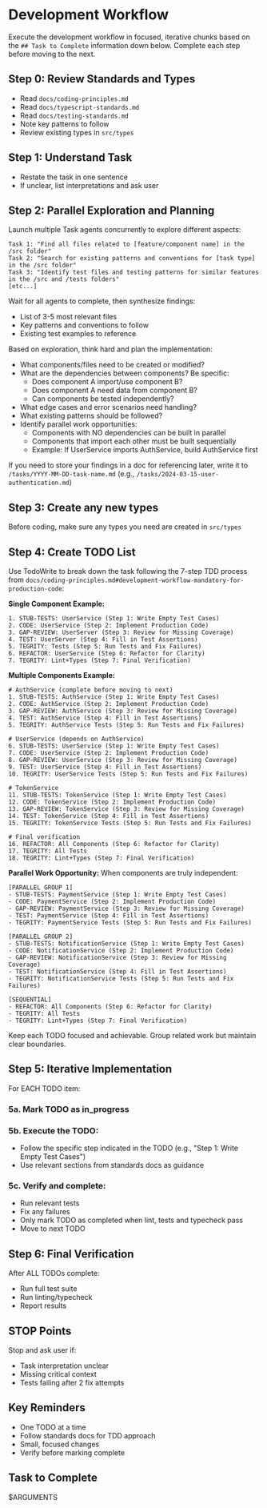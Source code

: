 # Development Workflow

Execute the development workflow in focused, iterative chunks based on the `## Task to Complete` information down below. Complete each step before moving to the next.

## Step 0: Review Standards and Types
- Read `docs/coding-principles.md`
- Read `docs/typescript-standards.md`
- Read `docs/testing-standards.md`
- Note key patterns to follow
- Review existing types in `src/types`

## Step 1: Understand Task
- Restate the task in one sentence
- If unclear, list interpretations and ask user

## Step 2: Parallel Exploration and Planning
Launch multiple Task agents concurrently to explore different aspects:

```
Task 1: "Find all files related to [feature/component name] in the /src folder"
Task 2: "Search for existing patterns and conventions for [task type] in the /src folder"
Task 3: "Identify test files and testing patterns for similar features in the /src and /tests folders"
[etc...]
```

Wait for all agents to complete, then synthesize findings:
- List of 3-5 most relevant files
- Key patterns and conventions to follow
- Existing test examples to reference

Based on exploration, think hard and plan the implementation:
- What components/files need to be created or modified?
- What are the dependencies between components? Be specific:
  - Does component A import/use component B?
  - Does component A need data from component B?
  - Can components be tested independently?
- What edge cases and error scenarios need handling?
- What existing patterns should be followed?
- Identify parallel work opportunities:
  - Components with NO dependencies can be built in parallel
  - Components that import each other must be built sequentially
  - Example: If UserService imports AuthService, build AuthService first

If you need to store your findings in a doc for referencing later, write it to `/tasks/YYYY-MM-DD-task-name.md` (e.g., `/tasks/2024-03-15-user-authentication.md`)

## Step 3: Create any new types
Before coding, make sure any types you need are created in `src/types`

## Step 4: Create TODO List
Use TodoWrite to break down the task following the 7-step TDD process from `docs/coding-principles.md#development-workflow-mandatory-for-production-code`:

**Single Component Example:**
```
1. STUB-TESTS: UserService (Step 1: Write Empty Test Cases)
2. CODE: UserService (Step 2: Implement Production Code)
3. GAP-REVIEW: UserServer (Step 3: Review for Missing Coverage)
4. TEST: UserServer (Step 4: Fill in Test Assertions)
5. TEGRITY: Tests (Step 5: Run Tests and Fix Failures)
6. REFACTOR: UserService (Step 6: Refactor for Clarity)
7. TEGRITY: Lint+Types (Step 7: Final Verification)
```

**Multiple Components Example:**
```
# AuthService (complete before moving to next)
1. STUB-TESTS: AuthService (Step 1: Write Empty Test Cases)
2. CODE: AuthService (Step 2: Implement Production Code)
3. GAP-REVIEW: AuthService (Step 3: Review for Missing Coverage)
4. TEST: AuthService (Step 4: Fill in Test Assertions)
5. TEGRITY: AuthService Tests (Step 5: Run Tests and Fix Failures)

# UserService (depends on AuthService)
6. STUB-TESTS: UserService (Step 1: Write Empty Test Cases)
7. CODE: UserService (Step 2: Implement Production Code)
8. GAP-REVIEW: UserService (Step 3: Review for Missing Coverage)
9. TEST: UserService (Step 4: Fill in Test Assertions)
10. TEGRITY: UserService Tests (Step 5: Run Tests and Fix Failures)

# TokenService
11. STUB-TESTS: TokenService (Step 1: Write Empty Test Cases)
12. CODE: TokenService (Step 2: Implement Production Code)
13. GAP-REVIEW: TokenService (Step 3: Review for Missing Coverage)
14. TEST: TokenService (Step 4: Fill in Test Assertions)
15. TEGRITY: TokenService Tests (Step 5: Run Tests and Fix Failures)

# Final verification
16. REFACTOR: All Components (Step 6: Refactor for Clarity)
17. TEGRITY: All Tests
18. TEGRITY: Lint+Types (Step 7: Final Verification)
```

**Parallel Work Opportunity:**
When components are truly independent:
```
[PARALLEL GROUP 1]
- STUB-TESTS: PaymentService (Step 1: Write Empty Test Cases)
- CODE: PaymentService (Step 2: Implement Production Code)
- GAP-REVIEW: PaymentService (Step 3: Review for Missing Coverage)
- TEST: PaymentService (Step 4: Fill in Test Assertions)
- TEGRITY: PaymentService Tests (Step 5: Run Tests and Fix Failures)

[PARALLEL GROUP 2]
- STUB-TESTS: NotificationService (Step 1: Write Empty Test Cases)
- CODE: NotificationService (Step 2: Implement Production Code)
- GAP-REVIEW: NotificationService (Step 3: Review for Missing Coverage)
- TEST: NotificationService (Step 4: Fill in Test Assertions)
- TEGRITY: NotificationService Tests (Step 5: Run Tests and Fix Failures)

[SEQUENTIAL]
- REFACTOR: All Components (Step 6: Refactor for Clarity)
- TEGRITY: All Tests
- TEGRITY: Lint+Types (Step 7: Final Verification)
```

Keep each TODO focused and achievable. Group related work but maintain clear boundaries.

## Step 5: Iterative Implementation
For EACH TODO item:

### 5a. Mark TODO as in_progress

### 5b. Execute the TODO:
- Follow the specific step indicated in the TODO (e.g., "Step 1: Write Empty Test Cases")
- Use relevant sections from standards docs as guidance

### 5c. Verify and complete:
- Run relevant tests
- Fix any failures
- Only mark TODO as completed when lint, tests and typecheck pass
- Move to next TODO

## Step 6: Final Verification
After ALL TODOs complete:
- Run full test suite
- Run linting/typecheck
- Report results

## STOP Points
Stop and ask user if:
- Task interpretation unclear
- Missing critical context
- Tests failing after 2 fix attempts

## Key Reminders
- One TODO at a time
- Follow standards docs for TDD approach
- Small, focused changes
- Verify before marking complete

## Task to Complete
$ARGUMENTS